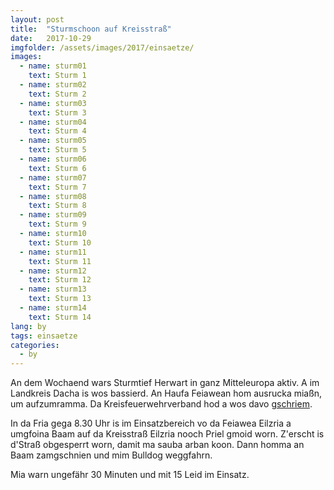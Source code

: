 ```yaml
---
layout: post
title:  "Sturmschoon auf Kreisstraß"
date:   2017-10-29
imgfolder: /assets/images/2017/einsaetze/
images:
  - name: sturm01
    text: Sturm 1
  - name: sturm02
    text: Sturm 2
  - name: sturm03
    text: Sturm 3
  - name: sturm04
    text: Sturm 4
  - name: sturm05
    text: Sturm 5
  - name: sturm06
    text: Sturm 6
  - name: sturm07
    text: Sturm 7
  - name: sturm08
    text: Sturm 8
  - name: sturm09
    text: Sturm 9
  - name: sturm10
    text: Sturm 10
  - name: sturm11
    text: Sturm 11
  - name: sturm12
    text: Sturm 12
  - name: sturm13
    text: Sturm 13
  - name: sturm14
    text: Sturm 14
lang: by
tags: einsaetze
categories:
  - by
---
```

An dem Wochaend wars Sturmtief Herwart in ganz Mitteleuropa aktiv. A im Landkreis Dacha is wos bassierd. An Haufa Feiawean hom ausrucka miaßn, um aufzumramma. Da Kreisfeuerwehrverband hod a wos davo [gschriem](http://kfv-dachau.de/index.php?section=news&cmd=details&newsid=1018).

In da Fria gega 8.30 Uhr is im Einsatzbereich vo da Feiawea Eilzria a umgfoina Baam auf da Kreisstraß Eilzria nooch Priel gmoid worn. Z'erscht is d'Straß obgesperrt worn, damit ma sauba arban koon. Dann homma an Baam zamgschnien und mim Bulldog weggfahrn.

Mia warn ungefähr 30 Minuten und mit 15 Leid im Einsatz.
